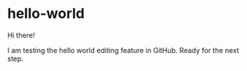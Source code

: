 # hello-world

Hi there!

I am testing the hello world editing feature in GitHub. 
Ready for the next step.

